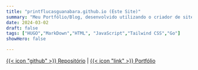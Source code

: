 ```yaml
---
title: "printflucasguanabara.github.io (Este Site)"
summary: "Meu Portfólio/Blog, desenvolvido utilizando o criador de sites estáticos open-source HUGO, escrito em Go, com o tema Blowfish."
date: 2024-03-02
draft: false
tags: ["HUGO","MarkDown","HTML", "JavaScript","Tailwind CSS","Go"]
showHero: false

---
```



[{{< icon "github" >}} Repositório](https://github.com/printflucasguanabara/printflucasguanabara.github.io) | [{{< icon "link" >}} Portfólio ]( https://printflucasguanabara.github.io/)